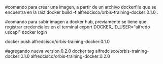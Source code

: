 #comando para crear una imagen, a partir de un archivo dockerfile que se encuentra en la raiz
docker build -t alfredcisco/orbis-training-docker:0.1.0 .

#comando para subir imagen a docker hub, previamente se tiene que registrar credenciales en el terminal
export DOCKER_ID_USER="alfredo uscapi"
docker login

docker push alfredcisco/orbis-training-docker:0.1.0

#agregando nueva version 0.2.0
docker tag alfredcisco/orbis-training-docker:0.1.0 alfredcisco/orbis-training-docker:0.2.0

